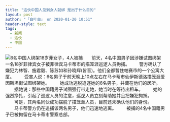 ```yaml
---
title: "这伙中国人见到女人就绑 是出于什么目的"
layout: post
author: "「白叶白」 on 2020-01-20 10:51"
header-style: text
tags:
  - 新闻
  - 这伙
  - 中国
---
```


<img src="http://images.feileyuan.com/images/ueditor/202001201050000048.png" title="6名中国人绑架18岁菲女子，4人被捕" alt="6名中国人绑架18岁菲女子，4人被捕">
&nbsp; &nbsp; &nbsp; 前天，4名中国男子因涉嫌试图绑架一名18岁菲律宾女子被菲律宾马卡蒂市的描笼涯巡逻人员拘捕。
　&nbsp; &nbsp;警方确认了嫌犯为林智、施君毅、陈苏如和孙晓辉(皆音)。他们全都暂住帕赛市的一个公寓大厦。
　　受害人说：6名男子于前天晚上10点左右在马卡蒂市仙伊斯德洛描笼涯爱因斯坦街试图绑架她。
　　她成功逃脱追逐她的6名男子，并藏在他们的居所。
　　据她说：那些中国籍男子试图强行带走她，她当时在等待出租车。
　　她的强烈挣扎，引起了巡逻人员的注意，巡逻人员立刻帮助她并且把嫌犯拘捕。
　　可是，其两名同伙成功摆脱了描笼涯人员，目前还未确认他们的身份。
　　马卡蒂警方仍在追捕该两名男子，他们迅速地逃离。
　　被捕的4名中国籍男子已被拘留在马卡蒂市警察总部。

